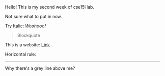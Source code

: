 Hello!
This is my second week of cse15l lab.

Not sure what to put in now.

Try Italic: _Woohooo!_

> Blockquote

This is a website: [Link](https://ucsd-cse15l-w22.github.io/)

Horizontal rule:

***

Why there's a grey line above me?
